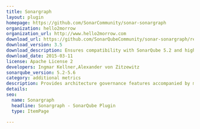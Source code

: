 ```yaml
---
title: Sonargraph
layout: plugin
homepage: https://github.com/SonarCommunity/sonar-sonargraph
organization: hello2morrow
organization_url: http://www.hello2morrow.com
download_url: https://github.com/SonarQubeCommunity/sonar-sonargraph/releases/download/sonar-sonargraph-plugin-3.5/sonar-sonargraph-plugin-3.5.jar
download_version: 3.5
download_description: Ensures compatibility with SonarQube 5.2 and higher
download_date: 2015-03-11
license: Apache License 2
developers: Ingmar Kellner,Alexander von Zitzewitz
sonarqube_version: 5.2-5.6
category: additional metrics
description: Provides architecture governance features accompanied by metrics about cyclic dependencies and other structural aspects.
details: 
seo: 
  name: Sonargraph
  headline: Sonargraph - SonarQube Plugin
  type: ItemPage

---
```

